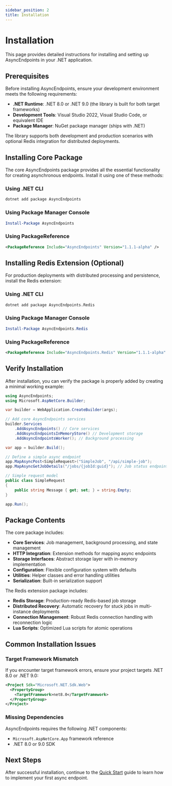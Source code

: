 ```yaml
---
sidebar_position: 2
title: Installation
---
```


# Installation

This page provides detailed instructions for installing and setting up AsyncEndpoints in your .NET application.

## Prerequisites

Before installing AsyncEndpoints, ensure your development environment meets the following requirements:

- **.NET Runtime**: .NET 8.0 or .NET 9.0 (the library is built for both target frameworks)
- **Development Tools**: Visual Studio 2022, Visual Studio Code, or equivalent IDE
- **Package Manager**: NuGet package manager (ships with .NET)

The library supports both development and production scenarios with optional Redis integration for distributed deployments.

## Installing Core Package

The core AsyncEndpoints package provides all the essential functionality for creating asynchronous endpoints. Install it using one of these methods:

### Using .NET CLI

```bash
dotnet add package AsyncEndpoints
```

### Using Package Manager Console

```powershell
Install-Package AsyncEndpoints
```

### Using PackageReference

```xml
<PackageReference Include="AsyncEndpoints" Version="1.1.1-alpha" />
```

## Installing Redis Extension (Optional)

For production deployments with distributed processing and persistence, install the Redis extension:

### Using .NET CLI

```bash
dotnet add package AsyncEndpoints.Redis
```

### Using Package Manager Console

```powershell
Install-Package AsyncEndpoints.Redis
```

### Using PackageReference

```xml
<PackageReference Include="AsyncEndpoints.Redis" Version="1.1.1-alpha" />
```

## Verify Installation

After installation, you can verify the package is properly added by creating a minimal working example:

```csharp
using AsyncEndpoints;
using Microsoft.AspNetCore.Builder;

var builder = WebApplication.CreateBuilder(args);

// Add core AsyncEndpoints services
builder.Services
    .AddAsyncEndpoints() // Core services
    .AddAsyncEndpointsInMemoryStore() // Development storage
    .AddAsyncEndpointsWorker(); // Background processing

var app = builder.Build();

// Define a simple async endpoint
app.MapAsyncPost<SimpleRequest>("SimpleJob", "/api/simple-job");
app.MapAsyncGetJobDetails("/jobs/{jobId:guid}"); // Job status endpoint

// Simple request model
public class SimpleRequest
{
    public string Message { get; set; } = string.Empty;
}

app.Run();
```

## Package Contents

The core package includes:

- **Core Services**: Job management, background processing, and state management
- **HTTP Integration**: Extension methods for mapping async endpoints
- **Storage Interfaces**: Abstract storage layer with in-memory implementation
- **Configuration**: Flexible configuration system with defaults
- **Utilities**: Helper classes and error handling utilities
- **Serialization**: Built-in serialization support

The Redis extension package includes:

- **Redis Storage**: Production-ready Redis-based job storage
- **Distributed Recovery**: Automatic recovery for stuck jobs in multi-instance deployments
- **Connection Management**: Robust Redis connection handling with reconnection logic
- **Lua Scripts**: Optimized Lua scripts for atomic operations

## Common Installation Issues

### Target Framework Mismatch

If you encounter target framework errors, ensure your project targets .NET 8.0 or .NET 9.0:

```xml
<Project Sdk="Microsoft.NET.Sdk.Web">
  <PropertyGroup>
    <TargetFramework>net8.0</TargetFramework>
  </PropertyGroup>
</Project>
```

### Missing Dependencies

AsyncEndpoints requires the following .NET components:

- `Microsoft.AspNetCore.App` framework reference
- .NET 8.0 or 9.0 SDK

## Next Steps

After successful installation, continue to the [Quick Start](./quick-start.md) guide to learn how to implement your first async endpoint.
